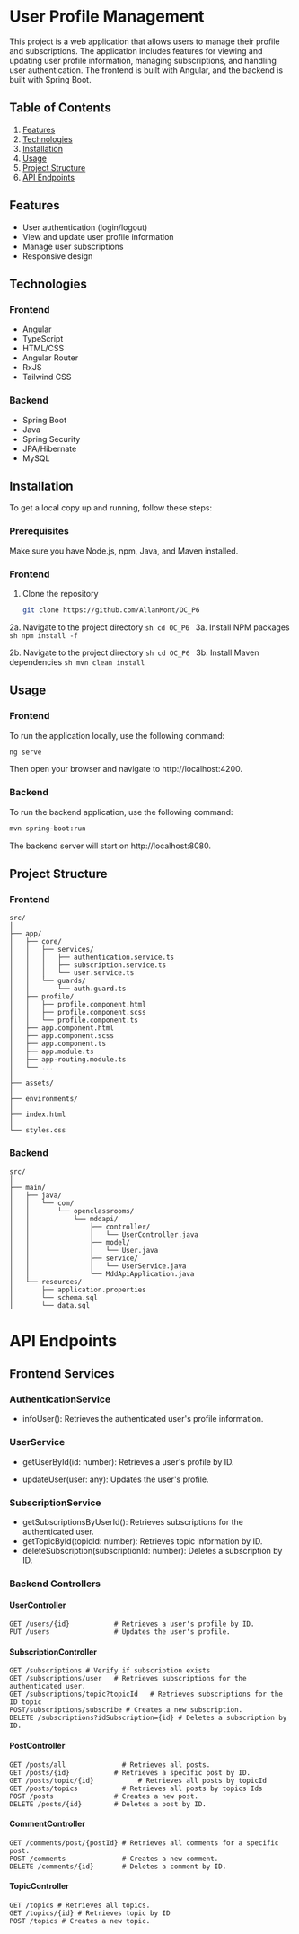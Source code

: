 # User Profile Management

This project is a web application that allows users to manage their profile and subscriptions. The application includes features for viewing and updating user profile information, managing subscriptions, and handling user authentication. The frontend is built with Angular, and the backend is built with Spring Boot.

## Table of Contents

1. [Features](#features)
2. [Technologies](#technologies)
3. [Installation](#installation)
4. [Usage](#usage)
5. [Project Structure](#project-structure)
6. [API Endpoints](#api-endpoints)

## Features

- User authentication (login/logout)
- View and update user profile information
- Manage user subscriptions
- Responsive design

## Technologies

### Frontend

- Angular
- TypeScript
- HTML/CSS
- Angular Router
- RxJS
- Tailwind CSS

### Backend

- Spring Boot
- Java
- Spring Security
- JPA/Hibernate
- MySQL

## Installation

To get a local copy up and running, follow these steps:

### Prerequisites

Make sure you have Node.js, npm, Java, and Maven installed.

### Frontend

1. Clone the repository
    ```sh
    git clone https://github.com/AllanMont/OC_P6
    ```
2a. Navigate to the project directory
    ```sh
    cd OC_P6
    ```
3a. Install NPM packages
    ```sh
    npm install -f
    ```

2b. Navigate to the project directory
    ```sh
    cd OC_P6
    ```
3b. Install Maven dependencies
    ```sh
    mvn clean install
    ```

## Usage

### Frontend

To run the application locally, use the following command:

```sh
ng serve
```

Then open your browser and navigate to http://localhost:4200.

### Backend
To run the backend application, use the following command:

```sh
mvn spring-boot:run
```

The backend server will start on http://localhost:8080.

## Project Structure

### Frontend

```
src/
│
├── app/
│   ├── core/
│   │   ├── services/
│   │   │   ├── authentication.service.ts
│   │   │   ├── subscription.service.ts
│   │   │   └── user.service.ts
│   │   └── guards/
│   │       └── auth.guard.ts
│   ├── profile/
│   │   ├── profile.component.html
│   │   ├── profile.component.scss
│   │   └── profile.component.ts
│   ├── app.component.html
│   ├── app.component.scss
│   ├── app.component.ts
│   ├── app.module.ts
│   ├── app-routing.module.ts
│   └── ...
│
├── assets/
│
├── environments/
│
├── index.html
│
└── styles.css
```

### Backend

```
src/
│
├── main/
│   ├── java/
│   │   └── com/
│   │       └── openclassrooms/
│   │           └── mddapi/
│   │               ├── controller/
│   │               │   └── UserController.java
│   │               ├── model/
│   │               │   └── User.java
│   │               ├── service/
│   │               │   └── UserService.java
│   │               └── MddApiApplication.java
│   └── resources/
│       ├── application.properties
│       └── schema.sql
│       └── data.sql
```

# API Endpoints

## Frontend Services

### AuthenticationService
- infoUser(): Retrieves the authenticated user's profile information.

### UserService

- getUserById(id: number): Retrieves a user's profile by ID.

- updateUser(user: any): Updates the user's profile.

### SubscriptionService
- getSubscriptionsByUserId(): Retrieves subscriptions for the authenticated user.
- getTopicById(topicId: number): Retrieves topic information by ID.
- deleteSubscription(subscriptionId: number): Deletes a subscription by ID.

### Backend Controllers

#### UserController

```
GET /users/{id}           # Retrieves a user's profile by ID.
PUT /users                # Updates the user's profile.
```

#### SubscriptionController
```
GET /subscriptions # Verify if subscription exists
GET /subscriptions/user   # Retrieves subscriptions for the authenticated user.
GET /subscriptions/topic?topicId   # Retrieves subscriptions for the ID topic
POST/subscriptions/subscribe # Creates a new subscription.
DELETE /subscriptions?idSubscription={id} # Deletes a subscription by ID.
```

#### PostController
```
GET /posts/all              # Retrieves all posts.
GET /posts/{id}           # Retrieves a specific post by ID.
GET /posts/topic/{id}           # Retrieves all posts by topicId
GET /posts/topics           # Retrieves all posts by topics Ids
POST /posts               # Creates a new post.
DELETE /posts/{id}        # Deletes a post by ID.
```

#### CommentController
```
GET /comments/post/{postId} # Retrieves all comments for a specific post.
POST /comments              # Creates a new comment.
DELETE /comments/{id}       # Deletes a comment by ID.
```

#### TopicController
``` 
GET /topics # Retrieves all topics.
GET /topics/{id} # Retrieves topic by ID
POST /topics # Creates a new topic.
